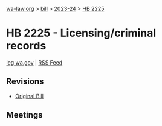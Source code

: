 [wa-law.org](/) > [bill](/bill/) > [2023-24](/bill/2023-24/) > [HB 2225](/bill/2023-24/hb/2225/)

# HB 2225 - Licensing/criminal records
[leg.wa.gov](https://app.leg.wa.gov/billsummary?BillNumber=2225&Year=2023&Initiative=false) | [RSS Feed](./rss.xml)

## Revisions
* [Original Bill](1/)

## Meetings